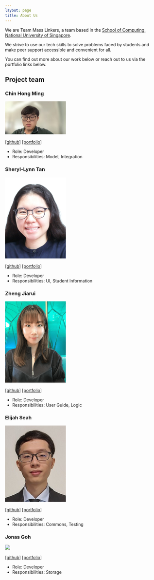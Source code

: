 ```yaml
---
layout: page
title: About Us
---
```


We are Team Mass Linkers, a team based in the [School of Computing, National University of Singapore](http://www.comp.nus.edu.sg).


We strive to use our tech skills to solve problems faced by students and make peer support accessible and convenient for all. 

You can find out more about our work below or reach out to us via the portfolio links below.


## Project team

### Chin Hong Ming

<img src="images/chm252.png" width="200px">

[[github](http://github.com/chm252)]
[[portfolio](team/chm252.md)]

* Role: Developer
* Responsibilities: Model, Integration

### Sheryl-Lynn Tan

<img src="images/sltsheryl.png" width="200px">

[[github](https://github.com/sltsheryl)] [[portfolio](team/sltsheryl.md)]

* Role: Developer
* Responsibilities: UI, Student Information

### Zheng Jiarui

<img src="images/carriezhengjr.png" width="200px">

[[github](https://github.com/carriezhengjr)] [[portfolio](team/carriezhengjr.md)]

* Role: Developer
* Responsibilities: User Guide, Logic


### Elijah Seah

<img src="images/elijahs67.png" width="200px">

[[github](https://github.com/elijahs67)]
[[portfolio](team/elijahs67.md)]

* Role: Developer
* Responsibilities: Commons, Testing

### Jonas Goh

<img src="images/jonasgwt.png" width="200px">

[[github](http://github.com/jonasgwt)]
[[portfolio](team/jonasgwt.md)]

* Role: Developer
* Responsibilities: Storage
